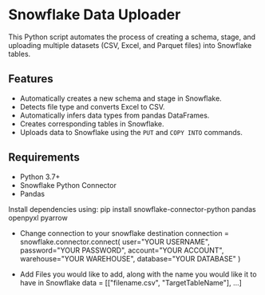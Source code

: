 # Snowflake Data Uploader

This Python script automates the process of creating a schema, stage, and uploading multiple datasets (CSV, Excel, and Parquet files) into Snowflake tables.

## Features

- Automatically creates a new schema and stage in Snowflake.
- Detects file type and converts Excel to CSV.
- Automatically infers data types from pandas DataFrames.
- Creates corresponding tables in Snowflake.
- Uploads data to Snowflake using the `PUT` and `COPY INTO` commands.

## Requirements

- Python 3.7+
- Snowflake Python Connector
- Pandas

Install dependencies using:
pip install snowflake-connector-python pandas openpyxl pyarrow

- Change connection to your snowflake destination
connection = snowflake.connector.connect(
    user="YOUR USERNAME",
    password="YOUR PASSWORD",
    account="YOUR ACCOUNT",
    warehouse="YOUR WAREHOUSE",
    database="YOUR DATABASE"
)

- Add Files you would like to add, along with the name you would like it to have in Snowflake
data = [["filename.csv", "TargetTableName"], ...]
